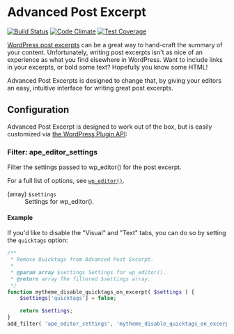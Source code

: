 # Advanced Post Excerpt

[![Build Status](https://travis-ci.org/stevegrunwell/advanced-post-excerpt.svg?branch=master)](https://travis-ci.org/stevegrunwell/advanced-post-excerpt)
[![Code Climate](https://codeclimate.com/github/stevegrunwell/advanced-post-excerpt/badges/gpa.svg)](https://codeclimate.com/github/stevegrunwell/advanced-post-excerpt)
[![Test Coverage](https://codeclimate.com/github/stevegrunwell/advanced-post-excerpt/badges/coverage.svg)](https://codeclimate.com/github/stevegrunwell/advanced-post-excerpt/coverage)

[WordPress post excerpts](https://codex.wordpress.org/Excerpt) can be a great way to hand-craft the summary of your content. Unfortunately, writing post excerpts isn't as nice of an experience as what you find elsewhere in WordPress. Want to include links in your excerpts, or bold some text? Hopefully you know some HTML!

Advanced Post Excerpts is designed to change that, by giving your editors an easy, intuitive interface for writing great post excerpts.


## Configuration

Advanced Post Excerpt is designed to work out of the box, but is easily customized via [the WordPress Plugin API](https://codex.wordpress.org/Plugin_API):

### Filter: ape_editor_settings

Filter the settings passed to wp_editor() for the post excerpt.

For a full list of options, see [`wp_editor()`](https://codex.wordpress.org/Function_Reference/wp_editor).

<dl>
	<dt>(array) <code>$settings</code></dt>
	<dd>Settings for wp_editor().</dd>
</dl>

#### Example

If you'd like to disable the "Visual" and "Text" tabs, you can do so by setting the `quicktags` option:

```php
/**
 * Remove Quicktags from Advanced Post Excerpt.
 *
 * @param array $settings Settings for wp_editor().
 * @return array The filtered $settings array.
 */
function mytheme_disable_quicktags_on_excerpt( $settings ) {
	$settings['quicktags'] = false;

	return $settings;
}
add_filter( 'ape_editor_settings', 'mytheme_disable_quicktags_on_excerpt' );
```
